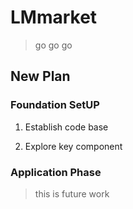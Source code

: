 # LMmarket
> go go go

## New Plan

### Foundation SetUP

1. Establish code base

2. Explore key component


### Application Phase
> this is future work